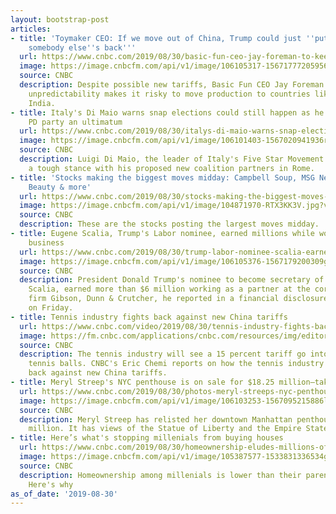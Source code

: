 ```yaml
---
layout: bootstrap-post
articles:
- title: 'Toymaker CEO: If we move out of China, Trump could just ''put a target on
    somebody else''s back'''
  url: https://www.cnbc.com/2019/08/30/basic-fun-ceo-jay-foreman-to-keep-production-in-china-despite-trump.html
  image: https://image.cnbcfm.com/api/v1/image/106105317-156717772059568577198_2631684930195430_4866766952225308672_o.jpg?v=1567177794
  source: CNBC
  description: Despite possible new tariffs, Basic Fun CEO Jay Foreman says Trump's
    unpredictability makes it risky to move production to countries like Vietnam or
    India.
- title: Italy's Di Maio warns snap elections could still happen as he gives opposition
    PD party an ultimatum
  url: https://www.cnbc.com/2019/08/30/italys-di-maio-warns-snap-elections-could-still-happen.html
  image: https://image.cnbcfm.com/api/v1/image/106101403-1567020941936rts2o8gf.jpg?v=1567020990
  source: CNBC
  description: Luigi Di Maio, the leader of Italy's Five Star Movement (M5S), is taking
    a tough stance with his proposed new coalition partners in Rome.
- title: 'Stocks making the biggest moves midday: Campbell Soup, MSG Networks, Ulta
    Beauty & more'
  url: https://www.cnbc.com/2019/08/30/stocks-making-the-biggest-moves-campbell-soup-ulta-msg-networks.html
  image: https://image.cnbcfm.com/api/v1/image/104871970-RTX3KK3V.jpg?v=1567183230
  source: CNBC
  description: These are the stocks posting the largest moves midday.
- title: Eugene Scalia, Trump's Labor nominee, earned millions while working for big
    business
  url: https://www.cnbc.com/2019/08/30/trump-labor-nominee-scalia-earned-millions-while-working-for-big-business.html
  image: https://image.cnbcfm.com/api/v1/image/106105376-1567179200309gettyimages-99607751r.jpg?v=1567179269
  source: CNBC
  description: President Donald Trump's nominee to become secretary of Labor, Eugene
    Scalia, earned more than $6 million working as a partner at the corporate law
    firm Gibson, Dunn & Crutcher, he reported in a financial disclosure form filed
    on Friday.
- title: Tennis industry fights back against new China tariffs
  url: https://www.cnbc.com/video/2019/08/30/tennis-industry-fights-back-against-new-china-tariffs.html
  image: https://fm.cnbc.com/applications/cnbc.com/resources/img/editorial/2019/08/30/106105441-tennis.600x400.jpg
  source: CNBC
  description: The tennis industry will see a 15 percent tariff go into effect on
    tennis balls. CNBC's Eric Chemi reports on how the tennis industry is fighting
    back against new China tariffs.
- title: Meryl Streep's NYC penthouse is on sale for $18.25 million—take a look inside
  url: https://www.cnbc.com/2019/08/30/photos-meryl-streeps-nyc-penthouse-is-on-sale-for-millions.html
  image: https://image.cnbcfm.com/api/v1/image/106103253-1567095215886livingarea.jpg?v=1567101949
  source: CNBC
  description: Meryl Streep has relisted her downtown Manhattan penthouse for $18.25
    million. It has views of the Statue of Liberty and the Empire State Building.
- title: Here’s what's stopping millenials from buying houses
  url: https://www.cnbc.com/2019/08/30/homeownership-eludes-millions-of-millennials-heres-why.html
  image: https://image.cnbcfm.com/api/v1/image/105387577-1533831336534gettyimages-670481130.jpeg?v=1535371314
  source: CNBC
  description: Homeownership among millenials is lower than their parents and grandparents.
    Here's why
as_of_date: '2019-08-30'
---
```


